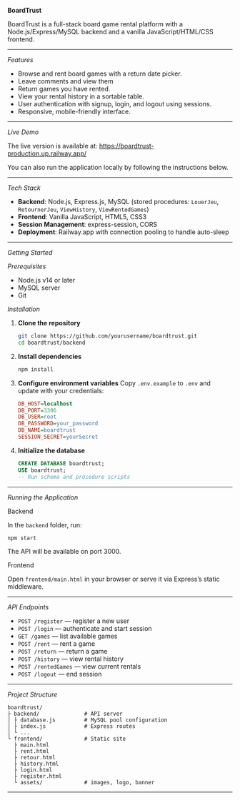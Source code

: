 **BoardTrust**

BoardTrust is a full-stack board game rental platform with a Node.js/Express/MySQL backend and a vanilla JavaScript/HTML/CSS frontend.

---

*Features*

* Browse and rent board games with a return date picker.
* Leave comments and view them
* Return games you have rented.
* View your rental history in a sortable table.
* User authentication with signup, login, and logout using sessions.
* Responsive, mobile-friendly interface.

---

*Live Demo*

The live version is available at:
https://boardtrust-production.up.railway.app/

You can also run the application locally by following the instructions below.

---

*Tech Stack*

* **Backend**: Node.js, Express.js, MySQL (stored procedures: `LouerJeu`, `RetournerJeu`, `ViewHistory`, `ViewRentedGames`)
* **Frontend**: Vanilla JavaScript, HTML5, CSS3
* **Session Management**: express-session, CORS
* **Deployment**: Railway.app with connection pooling to handle auto-sleep

---

*Getting Started*

*Prerequisites*

* Node.js v14 or later
* MySQL server
* Git

*Installation*

1. **Clone the repository**

   ```bash
   git clone https://github.com/yourusername/boardtrust.git
   cd boardtrust/backend
   ```
2. **Install dependencies**

   ```bash
   npm install
   ```
3. **Configure environment variables**
   Copy `.env.example` to `.env` and update with your credentials:

   ```ini
   DB_HOST=localhost
   DB_PORT=3306
   DB_USER=root
   DB_PASSWORD=your_password
   DB_NAME=boardtrust
   SESSION_SECRET=yourSecret
   ```
4. **Initialize the database**

   ```sql
   CREATE DATABASE boardtrust;
   USE boardtrust;
   -- Run schema and procedure scripts
   ```

---

*Running the Application*

Backend

In the `backend` folder, run:

```bash
npm start
```

The API will be available on port 3000.

Frontend

Open `frontend/main.html` in your browser or serve it via Express’s static middleware.

---

*API Endpoints*

* `POST /register` — register a new user
* `POST /login` — authenticate and start session
* `GET /games` — list available games
* `POST /rent` — rent a game
* `POST /return` — return a game
* `POST /history` — view rental history
* `POST /rentedGames` — view current rentals
* `POST /logout` — end session

---

*Project Structure*

```
boardtrust/
├ backend/              # API server
│ ├ database.js         # MySQL pool configuration
│ ├ index.js            # Express routes
│ └ ...
└ frontend/             # Static site
  ├ main.html
  ├ rent.html
  ├ retour.html
  ├ history.html
  ├ login.html
  ├ register.html
  └ assets/             # images, logo, banner
```

---

